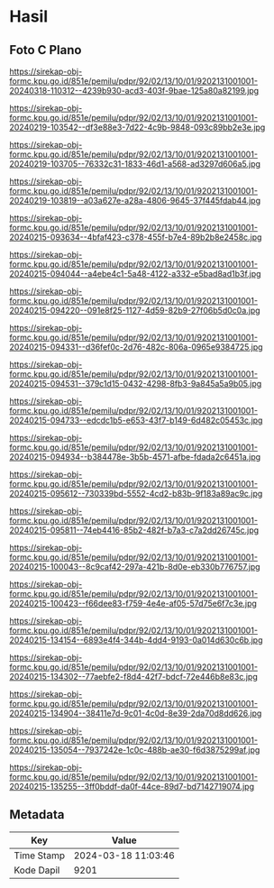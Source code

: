 # Hasil

## Foto C Plano

https://sirekap-obj-formc.kpu.go.id/851e/pemilu/pdpr/92/02/13/10/01/9202131001001-20240318-110312--4239b930-acd3-403f-9bae-125a80a82199.jpg

https://sirekap-obj-formc.kpu.go.id/851e/pemilu/pdpr/92/02/13/10/01/9202131001001-20240219-103542--df3e88e3-7d22-4c9b-9848-093c89bb2e3e.jpg

https://sirekap-obj-formc.kpu.go.id/851e/pemilu/pdpr/92/02/13/10/01/9202131001001-20240219-103705--76332c31-1833-46d1-a568-ad3297d606a5.jpg

https://sirekap-obj-formc.kpu.go.id/851e/pemilu/pdpr/92/02/13/10/01/9202131001001-20240219-103819--a03a627e-a28a-4806-9645-37f445fdab44.jpg

https://sirekap-obj-formc.kpu.go.id/851e/pemilu/pdpr/92/02/13/10/01/9202131001001-20240215-093634--4bfaf423-c378-455f-b7e4-89b2b8e2458c.jpg

https://sirekap-obj-formc.kpu.go.id/851e/pemilu/pdpr/92/02/13/10/01/9202131001001-20240215-094044--a4ebe4c1-5a48-4122-a332-e5bad8ad1b3f.jpg

https://sirekap-obj-formc.kpu.go.id/851e/pemilu/pdpr/92/02/13/10/01/9202131001001-20240215-094220--091e8f25-1127-4d59-82b9-27f06b5d0c0a.jpg

https://sirekap-obj-formc.kpu.go.id/851e/pemilu/pdpr/92/02/13/10/01/9202131001001-20240215-094331--d36fef0c-2d76-482c-806a-0965e9384725.jpg

https://sirekap-obj-formc.kpu.go.id/851e/pemilu/pdpr/92/02/13/10/01/9202131001001-20240215-094531--379c1d15-0432-4298-8fb3-9a845a5a9b05.jpg

https://sirekap-obj-formc.kpu.go.id/851e/pemilu/pdpr/92/02/13/10/01/9202131001001-20240215-094733--edcdc1b5-e653-43f7-b149-6d482c05453c.jpg

https://sirekap-obj-formc.kpu.go.id/851e/pemilu/pdpr/92/02/13/10/01/9202131001001-20240215-094934--b384478e-3b5b-4571-afbe-fdada2c6451a.jpg

https://sirekap-obj-formc.kpu.go.id/851e/pemilu/pdpr/92/02/13/10/01/9202131001001-20240215-095612--730339bd-5552-4cd2-b83b-9f183a89ac9c.jpg

https://sirekap-obj-formc.kpu.go.id/851e/pemilu/pdpr/92/02/13/10/01/9202131001001-20240215-095811--74eb4416-85b2-482f-b7a3-c7a2dd26745c.jpg

https://sirekap-obj-formc.kpu.go.id/851e/pemilu/pdpr/92/02/13/10/01/9202131001001-20240215-100043--8c9caf42-297a-421b-8d0e-eb330b776757.jpg

https://sirekap-obj-formc.kpu.go.id/851e/pemilu/pdpr/92/02/13/10/01/9202131001001-20240215-100423--f66dee83-f759-4e4e-af05-57d75e6f7c3e.jpg

https://sirekap-obj-formc.kpu.go.id/851e/pemilu/pdpr/92/02/13/10/01/9202131001001-20240215-134154--6893e4f4-344b-4dd4-9193-0a014d630c6b.jpg

https://sirekap-obj-formc.kpu.go.id/851e/pemilu/pdpr/92/02/13/10/01/9202131001001-20240215-134302--77aebfe2-f8d4-42f7-bdcf-72e446b8e83c.jpg

https://sirekap-obj-formc.kpu.go.id/851e/pemilu/pdpr/92/02/13/10/01/9202131001001-20240215-134904--38411e7d-9c01-4c0d-8e39-2da70d8dd626.jpg

https://sirekap-obj-formc.kpu.go.id/851e/pemilu/pdpr/92/02/13/10/01/9202131001001-20240215-135054--7937242e-1c0c-488b-ae30-f6d3875299af.jpg

https://sirekap-obj-formc.kpu.go.id/851e/pemilu/pdpr/92/02/13/10/01/9202131001001-20240215-135255--3ff0bddf-da0f-44ce-89d7-bd7142719074.jpg


## Metadata

| Key        | Value               |
| ---------- | ------------------- |
| Time Stamp | 2024-03-18 11:03:46 |
| Kode Dapil | 9201                |




